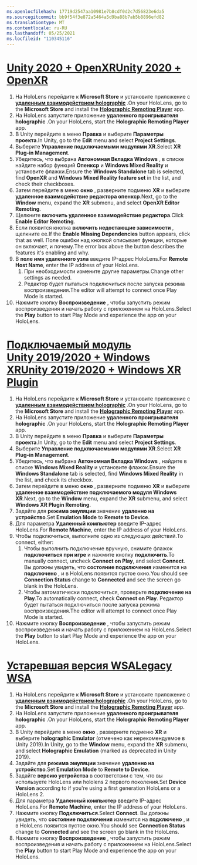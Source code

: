 ```yaml
---
ms.openlocfilehash: 17719d2547aa10981e7b8cdf0d2c7d56823e6da5
ms.sourcegitcommit: bb9f54f3e872a5464a5d9ba88b7ab5b8896efd82
ms.translationtype: MT
ms.contentlocale: ru-RU
ms.lasthandoff: 05/25/2021
ms.locfileid: "110345116"
---
```

# <a name="unity-2020--openxr"></a>[<span data-ttu-id="dca32-101">Unity 2020 + OpenXR</span><span class="sxs-lookup"><span data-stu-id="dca32-101">Unity 2020 + OpenXR</span></span>](#tab/openxr)

1. <span data-ttu-id="dca32-102">На HoloLens перейдите к **Microsoft Store** и установите приложение с **[удаленным взаимодействием holographic](https://www.microsoft.com/store/p/holographic-remoting-player/9nblggh4sv40)** .</span><span class="sxs-lookup"><span data-stu-id="dca32-102">On your HoloLens, go to the **Microsoft Store** and install the **[Holographic Remoting Player](https://www.microsoft.com/store/p/holographic-remoting-player/9nblggh4sv40)** app.</span></span>
1. <span data-ttu-id="dca32-103">На HoloLens запустите приложение **удаленного проигрывателя holographic** .</span><span class="sxs-lookup"><span data-stu-id="dca32-103">On your HoloLens, start the **Holographic Remoting Player** app.</span></span>
1. <span data-ttu-id="dca32-104">В Unity перейдите в меню **Правка** и выберите **Параметры проекта**.</span><span class="sxs-lookup"><span data-stu-id="dca32-104">In Unity, go to the **Edit** menu and select **Project Settings**.</span></span>
1. <span data-ttu-id="dca32-105">Выберите **Управление подключаемыми модулями XR**.</span><span class="sxs-lookup"><span data-stu-id="dca32-105">Select **XR Plug-in Management**.</span></span>
1. <span data-ttu-id="dca32-106">Убедитесь, что выбрана **Автономная Вкладка Windows** , в списке найдите набор функций **Опенкср** и **Windows Mixed Reality** и установите флажки.</span><span class="sxs-lookup"><span data-stu-id="dca32-106">Ensure the **Windows Standalone** tab is selected, find **OpenXR** and **Windows Mixed Reality feature set** in the list, and check their checkboxes.</span></span>
1. <span data-ttu-id="dca32-107">Затем перейдите в меню **окно** , разверните подменю **XR** и выберите **удаленное взаимодействие редактора опенкср**.</span><span class="sxs-lookup"><span data-stu-id="dca32-107">Next, go to the **Window** menu, expand the **XR** submenu, and select **OpenXR Editor Remoting**.</span></span>
1. <span data-ttu-id="dca32-108">Щелкните **включить удаленное взаимодействие редактора**.</span><span class="sxs-lookup"><span data-stu-id="dca32-108">Click **Enable Editor Remoting**.</span></span>
1. <span data-ttu-id="dca32-109">Если появится кнопка **включить недостающие зависимости** , щелкните ее.</span><span class="sxs-lookup"><span data-stu-id="dca32-109">If the **Enable Missing Dependencies** button appears, click that as well.</span></span> <span data-ttu-id="dca32-110">Поле ошибки над кнопкой описывает функции, которые он включает, и почему.</span><span class="sxs-lookup"><span data-stu-id="dca32-110">The error box above the button describes the features it's enabling and why.</span></span>
1. <span data-ttu-id="dca32-111">В **поле имя удаленного узла** введите IP-адрес HoloLens.</span><span class="sxs-lookup"><span data-stu-id="dca32-111">For **Remote Host Name**, enter the IP address of your HoloLens.</span></span>
   1. <span data-ttu-id="dca32-112">При необходимости измените другие параметры.</span><span class="sxs-lookup"><span data-stu-id="dca32-112">Change other settings as needed.</span></span>
   1. <span data-ttu-id="dca32-113">Редактор будет пытаться подключиться после запуска режима воспроизведения.</span><span class="sxs-lookup"><span data-stu-id="dca32-113">The editor will attempt to connect once Play Mode is started.</span></span>
1. <span data-ttu-id="dca32-114">Нажмите кнопку **Воспроизведение** , чтобы запустить режим воспроизведения и начать работу с приложением на HoloLens.</span><span class="sxs-lookup"><span data-stu-id="dca32-114">Select the **Play** button to start Play Mode and experience the app on your HoloLens.</span></span>

# <a name="unity-20192020--windows-xr-plugin"></a>[<span data-ttu-id="dca32-115">Подключаемый модуль Unity 2019/2020 + Windows XR</span><span class="sxs-lookup"><span data-stu-id="dca32-115">Unity 2019/2020 + Windows XR Plugin</span></span>](#tab/winxr)

1. <span data-ttu-id="dca32-116">На HoloLens перейдите к **Microsoft Store** и установите приложение с **[удаленным взаимодействием holographic](https://www.microsoft.com/store/p/holographic-remoting-player/9nblggh4sv40)** .</span><span class="sxs-lookup"><span data-stu-id="dca32-116">On your HoloLens, go to the **Microsoft Store** and install the **[Holographic Remoting Player](https://www.microsoft.com/store/p/holographic-remoting-player/9nblggh4sv40)** app.</span></span>
1. <span data-ttu-id="dca32-117">На HoloLens запустите приложение **удаленного проигрывателя holographic** .</span><span class="sxs-lookup"><span data-stu-id="dca32-117">On your HoloLens, start the **Holographic Remoting Player** app.</span></span>
1. <span data-ttu-id="dca32-118">В Unity перейдите в меню **Правка** и выберите **Параметры проекта**.</span><span class="sxs-lookup"><span data-stu-id="dca32-118">In Unity, go to the **Edit** menu and select **Project Settings**.</span></span>
1. <span data-ttu-id="dca32-119">Выберите **Управление подключаемыми модулями XR**.</span><span class="sxs-lookup"><span data-stu-id="dca32-119">Select **XR Plug-in Management**.</span></span>
1. <span data-ttu-id="dca32-120">Убедитесь, что выбрана **Автономная Вкладка Windows** , найдите в списке **Windows Mixed Reality** и установите флажок.</span><span class="sxs-lookup"><span data-stu-id="dca32-120">Ensure the **Windows Standalone** tab is selected, find **Windows Mixed Reality** in the list, and check its checkbox.</span></span>
1. <span data-ttu-id="dca32-121">Затем перейдите в меню **окно** , разверните подменю **XR** и выберите **удаленное взаимодействие подключаемого модуля Windows XR**.</span><span class="sxs-lookup"><span data-stu-id="dca32-121">Next, go to the **Window** menu, expand the **XR** submenu, and select **Windows XR Plugin Remoting**.</span></span>
1. <span data-ttu-id="dca32-122">Задайте для **режима эмуляции** значение **удаленно на устройство**.</span><span class="sxs-lookup"><span data-stu-id="dca32-122">Set **Emulation Mode** to **Remote to Device**.</span></span>
1. <span data-ttu-id="dca32-123">Для параметра **Удаленный компьютер** введите IP-адрес HoloLens.</span><span class="sxs-lookup"><span data-stu-id="dca32-123">For **Remote Machine**, enter the IP address of your HoloLens.</span></span>
1. <span data-ttu-id="dca32-124">Чтобы подключиться, выполните одно из следующих действий.</span><span class="sxs-lookup"><span data-stu-id="dca32-124">To connect, either:</span></span>
   1. <span data-ttu-id="dca32-125">Чтобы выполнить подключение вручную, снимите флажок **подключиться при игре** и нажмите кнопку **подключить**.</span><span class="sxs-lookup"><span data-stu-id="dca32-125">To manually connect, uncheck **Connect on Play**, and select **Connect**.</span></span> <span data-ttu-id="dca32-126">Вы должны увидеть, что **состояние подключения** изменится на **подключено** , и в HoloLens появится пустое окно.</span><span class="sxs-lookup"><span data-stu-id="dca32-126">You should see **Connection Status** change to **Connected** and see the screen go blank in the HoloLens.</span></span>
   1. <span data-ttu-id="dca32-127">Чтобы автоматически подключиться, проверьте **подключение на Play**.</span><span class="sxs-lookup"><span data-stu-id="dca32-127">To automatically connect, check **Connect on Play**.</span></span> <span data-ttu-id="dca32-128">Редактор будет пытаться подключиться после запуска режима воспроизведения.</span><span class="sxs-lookup"><span data-stu-id="dca32-128">The editor will attempt to connect once Play Mode is started.</span></span>
1. <span data-ttu-id="dca32-129">Нажмите кнопку **Воспроизведение** , чтобы запустить режим воспроизведения и начать работу с приложением на HoloLens.</span><span class="sxs-lookup"><span data-stu-id="dca32-129">Select the **Play** button to start Play Mode and experience the app on your HoloLens.</span></span>

# <a name="legacy-wsa"></a>[<span data-ttu-id="dca32-130">Устаревшая версия WSA</span><span class="sxs-lookup"><span data-stu-id="dca32-130">Legacy WSA</span></span>](#tab/wsa)

1. <span data-ttu-id="dca32-131">На HoloLens перейдите к **Microsoft Store** и установите приложение с **[удаленным взаимодействием holographic](https://www.microsoft.com/store/p/holographic-remoting-player/9nblggh4sv40)** .</span><span class="sxs-lookup"><span data-stu-id="dca32-131">On your HoloLens, go to the **Microsoft Store** and install the **[Holographic Remoting Player](https://www.microsoft.com/store/p/holographic-remoting-player/9nblggh4sv40)** app.</span></span>
1. <span data-ttu-id="dca32-132">На HoloLens запустите приложение **удаленного проигрывателя holographic** .</span><span class="sxs-lookup"><span data-stu-id="dca32-132">On your HoloLens, start the **Holographic Remoting Player** app.</span></span>
1. <span data-ttu-id="dca32-133">В Unity перейдите в меню **окно** , разверните подменю **XR** и выберите **holographic Emulator** (отмечено как нерекомендуемое в Unity 2019).</span><span class="sxs-lookup"><span data-stu-id="dca32-133">In Unity, go to the **Window** menu, expand the **XR** submenu, and select **Holographic Emulation** (marked as deprecated in Unity 2019).</span></span>
1. <span data-ttu-id="dca32-134">Задайте для **режима эмуляции** значение **удаленно на устройство**.</span><span class="sxs-lookup"><span data-stu-id="dca32-134">Set **Emulation Mode** to **Remote to Device**.</span></span>
1. <span data-ttu-id="dca32-135">Задайте **версию устройства** в соответствии с тем, что вы используете HoloLens или hololens 2 первого поколения.</span><span class="sxs-lookup"><span data-stu-id="dca32-135">Set **Device Version** according to if you're using a first generation HoloLens or a HoloLens 2.</span></span>
1. <span data-ttu-id="dca32-136">Для параметра **Удаленный компьютер** введите IP-адрес HoloLens.</span><span class="sxs-lookup"><span data-stu-id="dca32-136">For **Remote Machine**, enter the IP address of your HoloLens.</span></span>
1. <span data-ttu-id="dca32-137">Нажмите кнопку **Подключиться**.</span><span class="sxs-lookup"><span data-stu-id="dca32-137">Select **Connect**.</span></span> <span data-ttu-id="dca32-138">Вы должны увидеть, что **состояние подключения** изменится на **подключено** , и в HoloLens появится пустое окно.</span><span class="sxs-lookup"><span data-stu-id="dca32-138">You should see **Connection Status** change to **Connected** and see the screen go blank in the HoloLens.</span></span>
1. <span data-ttu-id="dca32-139">Нажмите кнопку **Воспроизведение** , чтобы запустить режим воспроизведения и начать работу с приложением на HoloLens.</span><span class="sxs-lookup"><span data-stu-id="dca32-139">Select the **Play** button to start Play Mode and experience the app on your HoloLens.</span></span>
